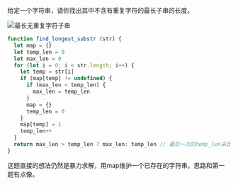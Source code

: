 给定一个字符串，请你找出其中不含有重复字符的最长子串的长度。

![最长无重复字符子串](https://pic.downk.cc/item/5ee6fc24c2a9a83be5c94052.jpg)

```js
function find_longest_substr (str) {
  let map = {}
  let temp_len = 0
  let max_len = 0
  for (let i = 0; i < str.length; i++) {
    let temp = str[i]
    if (map[temp] != undefined) {
      if (max_len < temp_len) {
        max_len = temp_len
      }
      map = {}
      temp_len = 0
    }
    map[temp] = 1
    temp_len++
  }
  return max_len > temp_len ? max_len: temp_len // 最后一次的temp_len未比较赋值给max_len
}
```

这题直接的想法仍然是暴力求解，用map维护一个已存在的字符串。思路和第一题有点像。